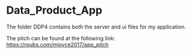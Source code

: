 # Data_Product_App

The folder DDP4 contains both the server and ui files for my application.

The pitch can be found at the following link:
https://rpubs.com/mjoyce2017/app_pitch
